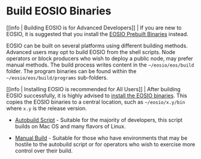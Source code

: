 # Build EOSIO Binaries

[[info | Building EOSIO is for Advanced Developers]]
| If you are new to EOSIO, it is suggested that you install the [EOSIO Prebuilt Binaries](../../00_install-prebuilt-binaries.md) instead.

EOSIO can be built on several platforms using different building methods. <!-- TODO: remove? The majority of users may prefer running the docker image.--> Advanced users may opt to build EOSIO from the shell scripts. Node operators or block producers who wish to deploy a public node, may prefer manual methods. The build process writes content in the `~/eosio/eos/build` folder. The program binaries can be found within the `~/eosio/eos/build/programs` sub-folders.

[[info | Installing EOSIO is recommended for All Users]]
| After building EOSIO successfully, it is highly advised to [install the EOSIO binaries](). This copies the EOSIO binaries to a central location, such as `~/eosio/x.y/bin` where `x.y` is the release version.

* [Autobuild Script](00_autobuild-script.md) - Suitable for the majority of developers, this script builds on Mac OS and many flavors of Linux.
<!-- TODO: remove?
* [Docker Compose](01_docker-compose.md) - By far the fastest installation method, you can have a node up and running in a couple minutes. That said, it requires some additional local configuration for development to run smoothly and follow our provided tutorials.
-->
* [Manual Build](02_manual-build.md) - Suitable for those who have environments that may be hostile to the autobuild script or for operators who wish to exercise more control over their build.
